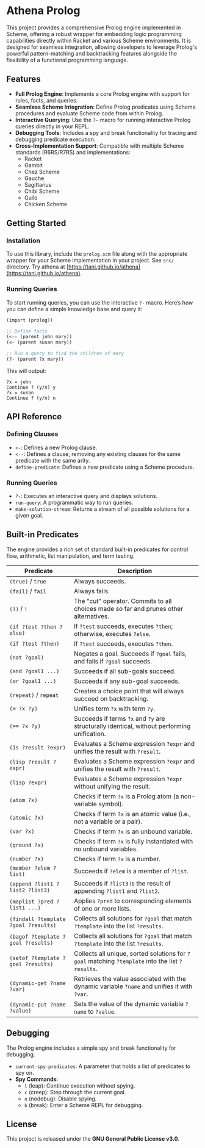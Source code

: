 # Athena Prolog

This project provides a comprehensive Prolog engine implemented in Scheme, offering a robust wrapper for embedding logic programming capabilities directly within Racket and various Scheme environments. It is designed for seamless integration, allowing developers to leverage Prolog's powerful pattern-matching and backtracking features alongside the flexibility of a functional programming language.

## Features

  - **Full Prolog Engine**: Implements a core Prolog engine with support for rules, facts, and queries.
  - **Seamless Scheme Integration**: Define Prolog predicates using Scheme procedures and evaluate Scheme code from within Prolog.
  - **Interactive Querying**: Use the `?-` macro for running interactive Prolog queries directly in your REPL.
  - **Debugging Tools**: Includes a spy and break functionality for tracing and debugging predicate execution.
  - **Cross-Implementation Support**: Compatible with multiple Scheme standards (R6RS/R7RS) and implementations:
    - Racket
    - Gambit
    - Chez Scheme
    - Gauche
    - Sagittarius
    - Chibi Scheme
    - Guile
    - Chicken Scheme

## Getting Started

### Installation

To use this library, include the `prolog.scm` file along with the appropriate wrapper for your Scheme implementation in your project. See `src/` directory.
Try athena at [https://tani.github.io/athena](https://tani.github.io/athena).

### Running Queries

To start running queries, you can use the interactive `?-` macro. Here’s how you can define a simple knowledge base and query it:

```scheme
(import (prolog))

;; Define facts
(<-- (parent john mary))
(<- (parent susan mary))

;; Run a query to find the children of mary
(?- (parent ?x mary))
```

This will output:

```
?x = john
Continue ? (y/n) y
?x = susan
Continue ? (y/n) n
```

## API Reference

### Defining Clauses

  - `<-`: Defines a new Prolog clause.
  - `<--`: Defines a clause, removing any existing clauses for the same predicate with the same arity.
  - `define-predicate`: Defines a new predicate using a Scheme procedure.

### Running Queries

  - `?-`: Executes an interactive query and displays solutions.
  - `run-query`: A programmatic way to run queries.
  - `make-solution-stream`: Returns a stream of all possible solutions for a given goal.

## Built-in Predicates

The engine provides a rich set of standard built-in predicates for control flow, arithmetic, list manipulation, and term testing.

| Predicate | Description |
| --- | --- |
| `(true)` / `true` | Always succeeds. |
| `(fail)` / `fail` | Always fails. |
| `(!)` / `!` | The "cut" operator. Commits to all choices made so far and prunes other alternatives. |
| `(if ?test ?then ?else)` | If `?test` succeeds, executes `?then`; otherwise, executes `?else`. |
| `(if ?test ?then)` | If `?test` succeeds, executes `?then`. |
| `(not ?goal)` | Negates a goal. Succeeds if `?goal` fails, and fails if `?goal` succeeds. |
| `(and ?goal1 ...)` | Succeeds if all sub-goals succeed. |
| `(or ?goal1 ...)` | Succeeds if any sub-goal succeeds. |
| `(repeat)` / `repeat` | Creates a choice point that will always succeed on backtracking. |
| `(= ?x ?y)` | Unifies term `?x` with term `?y`. |
| `(== ?x ?y)` | Succeeds if terms `?x` and `?y` are structurally identical, without performing unification. |
| `(is ?result ?expr)` | Evaluates a Scheme expression `?expr` and unifies the result with `?result`. |
| `(lisp ?result ?expr)` | Evaluates a Scheme expression `?expr` and unifies the result with `?result`. |
| `(lisp ?expr)` | Evaluates a Scheme expression `?expr` without unifying the result. |
| `(atom ?x)` | Checks if term `?x` is a Prolog atom (a non-variable symbol). |
| `(atomic ?x)` | Checks if term `?x` is an atomic value (i.e., not a variable or a pair). |
| `(var ?x)` | Checks if term `?x` is an unbound variable. |
| `(ground ?x)` | Checks if term `?x` is fully instantiated with no unbound variables. |
| `(number ?x)` | Checks if term `?x` is a number. |
| `(member ?elem ?list)` | Succeeds if `?elem` is a member of `?list`. |
| `(append ?list1 ?list2 ?list3)` | Succeeds if `?list3` is the result of appending `?list1` and `?list2`. |
| `(maplist ?pred ?list1 ...)` | Applies `?pred` to corresponding elements of one or more lists. |
| `(findall ?template ?goal ?results)` | Collects all solutions for `?goal` that match `?template` into the list `?results`. |
| `(bagof ?template ?goal ?results)` | Collects all solutions for `?goal` that match `?template` into the list `?results`. |
| `(setof ?template ?goal ?results)` | Collects all unique, sorted solutions for `?goal` matching `?template` into the list `?results`. |
| `(dynamic-get ?name ?var)` | Retrieves the value associated with the dynamic variable `?name` and unifies it with `?var`. |
| `(dynamic-put ?name ?value)` | Sets the value of the dynamic variable `?name` to `?value`. |

## Debugging

The Prolog engine includes a simple spy and break functionality for debugging.

  - `current-spy-predicates`: A parameter that holds a list of predicates to spy on.
  - **Spy Commands**:
      - `l` (leap): Continue execution without spying.
      - `c` (creep): Step through the current goal.
      - `n` (nodebug): Disable spying.
      - `b` (break): Enter a Scheme REPL for debugging.

## License

This project is released under the **GNU General Public License v3.0**.

